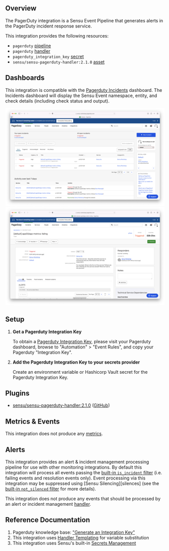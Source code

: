 ## Overview

<!-- Sensu Integration description; supports markdown -->

The PagerDuty integration is a Sensu Event Pipeline that generates alerts in the PagerDuty incident response service.

<!-- Provide a high level overview of the integration contents (e.g. checks, filters, mutators, handlers, assets, etc) -->

This integration provides the following resources:

* `pagerduty` [pipeline]
* `pagerduty` [handler]
* `pagerduty_integration_key` [secret]
* `sensu/sensu-pagerduty-handler:2.1.0` [asset]

## Dashboards

<!-- List of supported dashboards w/ screenshots (supports png, jpeg, and gif images; relative paths only; e.g. `![](img/dashboard-1.png)` )-->

This integration is compatible with the [Pagerduty Incidents] dashboard. The Incidents dashboard will display the Sensu Event namespace, entity, and check details (including check status and output).

![](img/dashboard-1.png)
![](img/dashboard-2.png)

## Setup

<!-- Sensu Integration setup instructions, including Sensu agent configuration and external component configuration -->
<!-- EXAMPLE: what configuration (if any) is required in a third-party service to enable monitoring? -->

1. **Get a Pagerduty Integration Key**

   To obtain a [Pagerduty Integration Key][pagerduty-integration-key], please visit your Pagerduty dashboard, browse to "Automation" > "Event Rules", and copy your Pagerduty "Integration Key".

1. **Add the Pagerduty Integration Key to your secrets provider**

   Create an environment variable or Hashicorp Vault secret for the Pagerduty Integration Key.

## Plugins

<!-- Links to any Sensu Integration dependencies (i.e. Sensu Plugins) -->

- [sensu/sensu-pagerduty-handler:2.1.0][pagerduty-plugin-bonsai] ([GitHub][pagerduty-plugin-github])

## Metrics & Events

<!-- List of all metrics or events collected by this integration. -->

This integration does not produce any [metrics].

## Alerts

<!-- List of all alerts generated by this integration. -->

This integration provides an alert & incident management processing pipeline for use with other monitoring integrations. By default this integration will process all events passing the [built-in `is_incident` filter][is_incident] (i.e. failing events and resolution events only). Event processing via this integration may be suppressed using [Sensu Silencing][silences] (see the [built-in `not_silenced` filter][not_silenced] for more details).

This integration does not produce any events that should be processed by an alert or incident management [handler].

## Reference Documentation

<!-- Please provide links to any relevant reference documentation to help users learn more and/or troubleshoot this integration. -->

1. Pagerduty knowledge base: ["Generate an Integration Key"][pagerduty-integration-key]
1. This integration uses [Handler Templating][handler-templating] for variable substitution
1. This integration uses Sensu's built-in [Secrets Management][secrets-mgmt]

<!-- Links -->
[check]: https://docs.sensu.io/sensu-go/latest/observability-pipeline/observe-schedule/checks/
[asset]: https://docs.sensu.io/sensu-go/latest/plugins/assets/
[subscription]: https://docs.sensu.io/sensu-go/latest/observability-pipeline/observe-schedule/subscriptions/
[agents]: https://docs.sensu.io/sensu-go/latest/observability-pipeline/observe-schedule/agent/
[annotation]: https://docs.sensu.io/sensu-go/latest/observability-pipeline/observe-schedule/agent/#general-configuration-flags
[plugins]: https://docs.sensu.io/sensu-go/latest/plugins/
[metrics]: https://docs.sensu.io/sensu-go/latest/observability-pipeline/observe-schedule/metrics/
[handler]: https://docs.sensu.io/sensu-go/latest/observability-pipeline/observe-process/handlers/
[tokens]: https://docs.sensu.io/sensu-go/latest/observability-pipeline/observe-schedule/tokens/
[handler-templating]: https://docs.sensu.io/sensu-go/latest/observability-pipeline/observe-process/handler-templates/
[pipeline]: https://docs.sensu.io/sensu-go/latest/observability-pipeline/observe-process/pipelines/
[secret]: https://docs.sensu.io/sensu-go/latest/operations/manage-secrets/secrets/
[secrets-mgmt]: https://docs.sensu.io/sensu-go/latest/operations/manage-secrets/secrets-management/
[pagerduty-integration-key]: https://support.pagerduty.com/docs/services-and-integrations#generate-a-new-integration-key
[pagerduty-plugin-bonsai]: https://bonsai.sensu.io/assets/sensu/sensu-pagerduty-handler
[pagerduty-plugin-github]: https://github.com/sensu/sensu-pagerduty-handler
[Pagerduty Incidents]: https://support.pagerduty.com/docs/incidents
[is_incident]: https://docs.sensu.io/sensu-go/latest/observability-pipeline/observe-filter/filters/#built-in-filter-is_incident
[not_silenced]: https://docs.sensu.io/sensu-go/latest/observability-pipeline/observe-filter/filters/#built-in-filter-not_silenced
[silencing]: https://docs.sensu.io/sensu-go/latest/observability-pipeline/observe-process/silencing/